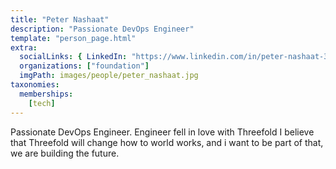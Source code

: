 ```yaml
---
title: "Peter Nashaat"
description: "Passionate DevOps Engineer"
template: "person_page.html"
extra:
  socialLinks: { LinkedIn: "https://www.linkedin.com/in/peter-nashaat-33966831/"}
  organizations: ["foundation"]
  imgPath: images/people/peter_nashaat.jpg
taxonomies:
  memberships:
    [tech]
---
```


Passionate DevOps Engineer. Engineer fell in love with Threefold I believe that Threefold will change how to world works, and i want to be part of that, we are building the future.